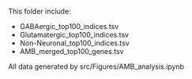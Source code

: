 This folder include:

* GABAergic_top100_indices.tsv
* Glutamatergic_top100_indices.tsv
* Non-Neuronal_top100_indices.tsv
* AMB_merged_top100_genes.tsv



All data generated by src/Figures/AMB_analysis.ipynb

